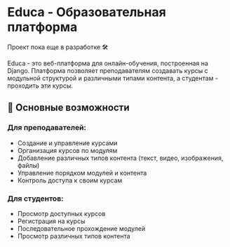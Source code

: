 # Educa - Образовательная платформа

Проект пока еще в разработке 🛠 

Educa - это веб-платформа для онлайн-обучения, построенная на Django. Платформа позволяет преподавателям создавать курсы с модульной структурой и различными типами контента, а студентам - проходить эти курсы.

## 🚀 Основные возможности

### Для преподавателей:
- Создание и управление курсами
- Организация курсов по модулям
- Добавление различных типов контента (текст, видео, изображения, файлы)
- Управление порядком модулей и контента
- Контроль доступа к своим курсам

### Для студентов:
- Просмотр доступных курсов
- Регистрация на курсы
- Последовательное прохождение модулей
- Просмотр различных типов контента

